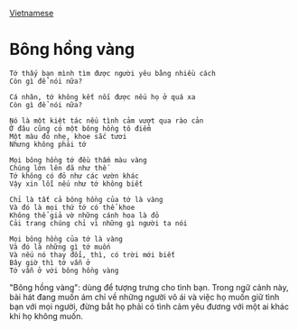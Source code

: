 [Vietnamese](https://lyricstranslate.com/en/ros-mo-yellow-rose-vietnamese)
# Bông hồng vàng
```
Tớ thấy bạn mình tìm được người yêu bằng nhiều cách
Còn gì để nói nữa?

Cá nhân, tớ không kết nối được nếu họ ở quá xa
Còn gì để nói nữa?

Nó là một kiệt tác nếu tình cảm vượt qua rào cản
Ở đâu cũng có một bông hồng tô điểm
Một màu đỏ nhẹ, khoe sắc tươi
Nhưng không phải tớ

Mọi bông hồng tớ đều thấm màu vàng
Chúng lớn lên đã như thế
Tớ không có đỏ như các vườn khác
Vậy xin lỗi nếu như tớ không biết

Chỉ là tất cả bông hồng của tớ là vàng
Và đó là mọi thứ tớ có thể khoe
Không thể giả vờ những cánh hoa là đỏ
Cải trang chúng chỉ vì những gì người ta nói

Mọi bông hồng của tớ là vàng
Và đó là những gì tớ muốn
Và nếu nó thay đổi, thì, có trời mới biết
Bây giờ thì tớ vẫn ở
Tớ vẫn ở với bông hồng vàng
```

"Bông hồng vàng": dùng để tượng trưng cho tình bạn. Trong ngữ cảnh này, bài hát đang muốn ám chỉ về những người vô ái và việc họ muốn giữ tình bạn với mọi người, đừng bắt họ phải có tình cảm yêu đương với một ai khác khi họ không muốn.